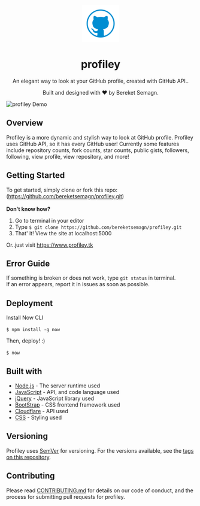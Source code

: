 <p align="center">
  <img alt="Profiley Logo" src="assets/icon.png" width="100" />
</p>
<h1 align="center">
  profiley
</h1>
<p align="center">
  An elegant way to look at your GitHub profile, created with GitHub API.</a>.
</p>
<p align="center">
  Built and designed with ❤️ by Bereket Semagn.
  </a>
</p>

![profiley Demo](assets/demo.gif)

## Overview

Profiley is a more dynamic and stylish way to look at GitHub profile. Profiley uses GitHub API, so it has every GitHub user! Currently some features include repository counts, fork counts, star counts, public gists, followers, following, view profile, view repository, and more!


## Getting Started

To get started, simply clone or fork this repo: (https://github.com/bereketsemagn/profiley.git) <br>
<br>
**Don't know how?**
1. Go to terminal in your editor
2. Type ```$ git clone https://github.com/bereketsemagn/profiley.git```
3. That' it! View the site at localhost:5000

Or..just visit https://www.profiley.tk

## Error Guide

If something is broken or does not work, type  ```git status``` in terminal. <br>
If an error appears, report it in issues as soon as possible.

## Deployment

Install Now CLI <br>

```$ npm install -g now```

Then, deploy! :) <br>

```$ now```

## Built with

* [Node.js](https://nodejs.org/en/docs/) - The server runtime used
* [JavaScript](https://developer.mozilla.org/en-US/docs/Web/JavaScript) - API, and code language used
* [jQuery](https://api.jquery.com/) - JavaScript library used
* [BootStrap](https://getbootstrap.com/docs/4.1/getting-started/introduction/) - CSS frontend framework used
* [Cloudflare](https://developers.cloudflare.com/docs/) - API used
* [CSS](https://developer.mozilla.org/en-US/docs/Web/CSS) - Styling used

## Versioning

Profiley uses [SemVer](http://semver.org/) for versioning. For the versions available, see the [tags on this repository](https://github.com/bereketsemagn/profiley). 

## Contributing

Please read [CONTRIBUTING.md](https://github.com/bereketsemagn/CONTRIBUTING.md) for details on our code of conduct, and the process for submitting pull requests for profiley.
